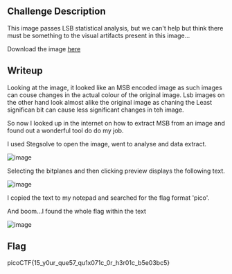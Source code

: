 ## Challenge Description
This image passes LSB statistical analysis, but we can't help but think there must be something to the visual artifacts present in this image...

Download the image [here](Ninja-and-Prince-Genji-Ukiyoe-Utagawa-Kunisada.flag.png)

## Writeup
Looking at the image, it looked like an MSB encoded image as such images can couse changes in the actual colour of the original image. Lsb images on the other hand look almost alike the original image as chaning the Least significan bit can cause less significant changes in teh image.

So now I looked up in the internet on how to extract MSB from an image and found out a wonderful tool do do my job.

I used Stegsolve to open the image, went to analyse and data extract.

![image](https://github.com/AKripper/COPS-CSOC/assets/167231621/d7f30fd4-843c-42b4-9db7-7e565b1bc6ee)

Selecting the bitplanes and then clicking preview displays the following text.

![image](https://github.com/AKripper/COPS-CSOC/assets/167231621/30730518-5cd9-4129-8be0-da1af28f0a6e)

I copied the text to my notepad and searched for the flag format 'pico'.

And boom...I found the whole flag within the text

![image](https://github.com/AKripper/COPS-CSOC/assets/167231621/16eba166-04c7-4386-afc9-a60935053015)

## Flag
picoCTF{15_y0ur_que57_qu1x071c_0r_h3r01c_b5e03bc5}

